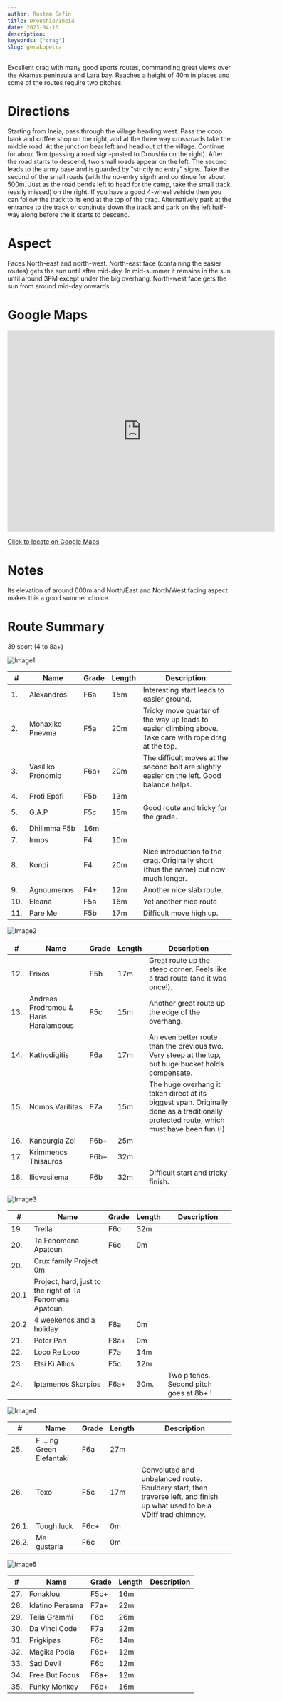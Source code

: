 ```yaml
---
author: Rustam Safin
title: Droushia/Ineia
date: 2023-04-10
description:
keywords: ["crag"]
slug: gerakopetra
---
```


Excellent crag with many good sports routes, commanding great views over the Akamas peninsula and Lara bay. Reaches a height of 40m in places and some of the routes require two pitches.

# Directions

Starting from Ineia, pass through the village heading west. Pass the coop bank and coffee shop on the right, and at the three way crossroads take the middle road. At the junction bear left and head out of the village. Continue for about 1km (passing a road sign-posted to Droushia on the right). After the road starts to descend, two small roads appear on the left. The second leads to the army base and is guarded by "strictly no entry" signs. Take the second of the small roads (with the no-entry sign!) and continue for about 500m. Just as the road bends left to head for the camp, take the small track (easily missed) on the right. If you have a good 4-wheel vehicle then you can follow the track to its end at the top of the crag. Alternatively park at the entrance to the track or continute down the track and park on the left half-way along before the it starts to descend.

# Aspect
Faces North-east and north-west. North-east face (containing the easier routes) gets the sun until after mid-day. In mid-summer it remains in the sun until around 3PM except under the big overhang. North-west face gets the sun from around mid-day onwards.

# Google Maps

<iframe src="https://www.google.com/maps/embed?pb=!1m17!1m12!1m3!1d4129.61364330726!2d32.36814731523939!3d34.9658249803673!2m3!1f0!2f0!3f0!3m2!1i1024!2i768!4f13.1!3m2!1m1!2zMzTCsDU3JzU3LjAiTiAzMsKwMjInMTMuMiJF!5e1!3m2!1sen!2s!4v1681117112429!5m2!1sen!2s" width="600" height="450" style="border:0;" allowfullscreen="" loading="lazy" referrerpolicy="no-referrer-when-downgrade"></iframe>

[Click to locate on Google Maps](https://goo.gl/maps/P5rutC7zQNAHnKjj8)

# Notes

Its elevation of around 600m and North/East and North/West facing aspect makes this a good summer choice.

# Route Summary

39 sport (4 to 8a+)

![Image1](/droushia/dr_ea_1.jpg)

| #   | Name              | Grade | Length | Description                                                                                            |
| --- | ----------------- | ----- | ------ | ------------------------------------------------------------------------------------------------------ |
| 1.  | Alexandros        | F6a   | 15m    | Interesting start leads to easier ground.                                                              |
| 2.  | Monaxiko Pnevma   | F5a   | 20m    | Tricky move quarter of the way up leads to easier climbing above. Take care with rope drag at the top. |
| 3.  | Vasiliko Pronomio | F6a+  | 20m    | The difficult moves at the second bolt are slightly easier on the left. Good balance helps.            |
| 4.  | Proti Epafi       | F5b   | 13m    |                                                                                                        |
| 5.  | G.A.P             | F5c   | 15m    | Good route and tricky for the grade.                                                                   |
| 6.  | Dhilimma F5b      | 16m   |        |
| 7.  | Irmos             | F4    | 10m    |                                                                                                        |
| 8.  | Kondi             | F4    | 20m    | Nice introduction to the crag. Originally short (thus the name) but now much longer.                   |
| 9.  | Agnoumenos        | F4+   | 12m    | Another nice slab route.                                                                               |
| 10. | Eleana            | F5a   | 16m    | Yet another nice route                                                                                 |
| 11. | Pare Me           | F5b   | 17m    | Difficult move high up.                                                                                |

![Image2](/droushia/dr_ea_2.jpg)

| #   | Name                                  | Grade | Length | Description                                                                                                                             |
| --- | ------------------------------------- | ----- | ------ | --------------------------------------------------------------------------------------------------------------------------------------- |
| 12. | Frixos                                | F5b   | 17m    | Great route up the steep corner. Feels like a trad route (and it was once!).                                                            |
| 13. | Andreas Prodromou & Haris Haralambous | F5c   | 15m    | Another great route up the edge of the overhang.                                                                                        |
| 14. | Kathodigitis                          | F6a   | 17m    | An even better route than the previous two. Very steep at the top, but huge bucket holds compensate.                                    |
| 15. | Nomos Varititas                       | F7a   | 15m    | The huge overhang it taken direct at its biggest span. Originally done as a traditionally protected route, which must have been fun (!) |
| 16. | Kanourgia Zoi                         | F6b+  | 25m    |                                                                                                                                         |
| 17. | Krimmenos Thisauros                   | F6b+  | 32m    |                                                                                                                                         |
| 18. | Iliovasilema                          | F6b   | 32m    | Difficult start and tricky finish.                                                                                                      |

![Image3](/droushia/dr_ea_3.jpg)

| #    | Name                                                     | Grade | Length | Description                             |
| ---- | -------------------------------------------------------- | ----- | ------ | --------------------------------------- |
| 19.  | Trella                                                   | F6c   | 32m    |                                         |
| 20.  | Ta Fenomena Apatoun                                      | F6c   | 0m     |                                         |
| 20.  | Crux family Project 0m                                   |
| 20.1 | Project, hard, just to the right of Ta Fenomena Apatoun. |
| 20.2 | 4 weekends and a holiday                                 | F8a   | 0m     |                                         |
| 21.  | Peter Pan                                                | F8a+  | 0m     |                                         |
| 22.  | Loco Re Loco                                             | F7a   | 14m    |                                         |
| 23.  | Etsi Ki Allios                                           | F5c   | 12m    |                                         |
| 24.  | Iptamenos Skorpios                                       | F6a+  | 30m.   | Two pitches. Second pitch goes at 8b+ ! |

![Image4](/droushia/dr_ea_4.jpg)

| #     | Name                      | Grade | Length | Description                                                                                                              |
| ----- | ------------------------- | ----- | ------ | ------------------------------------------------------------------------------------------------------------------------ |
| 25.   | F ... ng Green Elefantaki | F6a   | 27m    |                                                                                                                          |
| 26.   | Toxo                      | F5c   | 17m    | Convoluted and unbalanced route. Bouldery start, then traverse left, and finish up what used to be a VDiff trad chimney. |
| 26.1. | Tough luck                | F6c+  | 0m     |                                                                                                                          |
| 26.2. | Me gustaria               | F6c   | 0m     |                                                                                                                          |

![Image5](/droushia/dr_ea_5.jpg)

| #   | Name            | Grade | Length | Description |
| --- | --------------- | ----- | ------ | ----------- |
| 27. | Fonaklou        | F5c+  | 16m    |             |
| 28. | Idatino Perasma | F7a+  | 22m    |             |
| 29. | Telia Grammi    | F6c   | 26m    |             |
| 30. | Da Vinci Code   | F7a   | 22m    |             |
| 31. | Prigkipas       | F6c   | 14m    |             |
| 32. | Magika Podia    | F6c+  | 12m    |             |
| 33. | Sad Devil       | F6b   | 12m    |             |
| 34. | Free But Focus  | F6a+  | 12m    |             |
| 35. | Funky Monkey    | F6b+  | 16m    |             |
